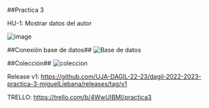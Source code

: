 ##Practica 3

HU-1: Mostrar datos del autor

![image](https://user-images.githubusercontent.com/124682758/234118844-edfcbc64-c439-4e55-9fa4-e8328cffdc97.png)

##Conexión base de datos##
![Base de datos](https://user-images.githubusercontent.com/124682758/234118967-dd6c982f-c207-4f90-b5aa-a0f1700ebf0c.png)

##Colección##
![coleccion](https://user-images.githubusercontent.com/124682758/234119003-f5d428e5-3cd7-4321-97b0-51362b2a043a.png)

Release v1: https://github.com/UJA-DAGIL-22-23/dagil-2022-2023-practica-3-miguelLiebana/releases/tag/v1

TRELLO: https://trello.com/b/4WwUIBMl/practica3
